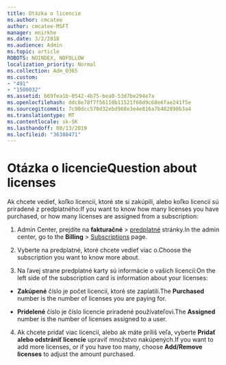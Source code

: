 ```yaml
---
title: Otázka o licencie
ms.author: cmcatee
author: cmcatee-MSFT
manager: mnirkhe
ms.date: 3/2/2018
ms.audience: Admin
ms.topic: article
ROBOTS: NOINDEX, NOFOLLOW
localization_priority: Normal
ms.collection: Adm_O365
ms.custom:
- "491"
- "1500032"
ms.assetid: b69fea1b-0542-4b75-bea0-53d7be294e7a
ms.openlocfilehash: ddc8e78f7f56110b11521f60d9c68e6fae241f5e
ms.sourcegitcommit: 7c90dcc570d32ebd968e3e4e816a7b482890b3a4
ms.translationtype: MT
ms.contentlocale: sk-SK
ms.lasthandoff: 08/13/2019
ms.locfileid: "36388471"
---
```

# <a name="question-about-licenses"></a><span data-ttu-id="58683-102">Otázka o licencie</span><span class="sxs-lookup"><span data-stu-id="58683-102">Question about licenses</span></span>

<span data-ttu-id="58683-103">Ak chcete vedieť, koľko licencií, ktoré ste si zakúpili, alebo koľko licencií sú priradené z predplatného:</span><span class="sxs-lookup"><span data-stu-id="58683-103">If you want to know how many licenses you have purchased, or how many licenses are assigned from a subscription:</span></span>
  
1. <span data-ttu-id="58683-104">Admin Center, prejdite na **fakturačné** \> [predplatné](https://go.microsoft.com/fwlink/p/?linkid=842054) stránky.</span><span class="sxs-lookup"><span data-stu-id="58683-104">In the admin center, go to the **Billing** \> [Subscriptions](https://go.microsoft.com/fwlink/p/?linkid=842054) page.</span></span>

2. <span data-ttu-id="58683-105">Vyberte na predplatné, ktoré chcete vedieť viac o.</span><span class="sxs-lookup"><span data-stu-id="58683-105">Choose the subscription you want to know more about.</span></span>

3. <span data-ttu-id="58683-106">Na ľavej strane predplatné karty sú informácie o vašich licencií:</span><span class="sxs-lookup"><span data-stu-id="58683-106">On the left side of the subscription card is information about your licenses:</span></span>

  - <span data-ttu-id="58683-107">**Zakúpené** číslo je počet licencií, ktoré ste zaplatili.</span><span class="sxs-lookup"><span data-stu-id="58683-107">The **Purchased** number is the number of licenses you are paying for.</span></span>

  - <span data-ttu-id="58683-108">**Pridelené** číslo je číslo licencie priradené používateľovi.</span><span class="sxs-lookup"><span data-stu-id="58683-108">The **Assigned** number is the number of licenses assigned to a user.</span></span>

4. <span data-ttu-id="58683-109">Ak chcete pridať viac licencií, alebo ak máte príliš veľa, vyberte **Pridať alebo odstrániť licencie** upraviť množstvo nakúpených.</span><span class="sxs-lookup"><span data-stu-id="58683-109">If you want to add more licenses, or if you have too many, choose **Add/Remove licenses** to adjust the amount purchased.</span></span>